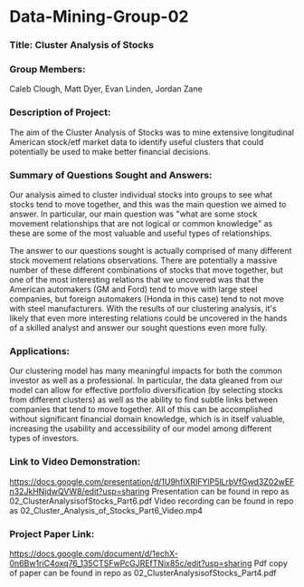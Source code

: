 # Data-Mining-Group-02

### Title: Cluster Analysis of Stocks

### Group Members:
Caleb Clough, Matt Dyer, Evan Linden, Jordan Zane

### Description of Project:
The aim of the Cluster Analysis of Stocks was to mine extensive longitudinal American stock/etf market data to identify useful clusters that could potentially be used to make better financial decisions.

### Summary of Questions Sought and Answers:
Our analysis aimed to cluster individual stocks into groups to see what stocks tend to move together, and this was the main question we aimed to answer.
In particular, our main question was "what are some stock movement relationships that are not logical or common knowledge" as these are some of the most valuable and useful types of relationships.

The answer to our questions sought is actually comprised of many different stock movement relations observations. There are potentially a massive number of these different combinations of stocks that move together, but one of the most interesting relations that we uncovered was that the American automakers (GM and Ford) tend to move with large steel companies, but foreign automakers (Honda in this case) tend to not move with steel manufacturers. With the results of our clustering analysis, it's likely that even more interesting relations could be uncovered in the hands of a skilled analyst and answer our sought questions even more fully.

### Applications:
Our clustering model has many meaningful impacts for both the common investor as well as a professional. In particular, the data gleaned from our model can allow for effective portfolio diversification (by selecting stocks from different clusters) as well as the ability to find subtle links between companies that tend to move together. All of this can be accomplished without significant financial domain knowledge, which is in itself valuable, increasing the usability and accessibility of our model among different types of investors.

### Link to Video Demonstration:
https://docs.google.com/presentation/d/1U9hfiXRIFYlP5lLrbVfGwd3Z02wEFn32JkHNjdwQVW8/edit?usp=sharing
Presentation can be found in repo as 02_ClusterAnalysisofStocks_Part6.pdf
Video recording can be found in repo as 02_Cluster_Analysis_of_Stocks_Part6_Video.mp4

### Project Paper Link:
https://docs.google.com/document/d/1echX-0n6Bw1riC4oxq76_135CTSFwPcGJREfTNix85c/edit?usp=sharing
Pdf copy of paper can be found in repo as 02_ClusterAnalysisofStocks_Part4.pdf
